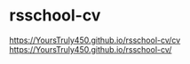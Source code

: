 # rsschool-cv
https://YoursTruly450.github.io/rsschool-cv/cv
https://YoursTruly450.github.io/rsschool-cv/
